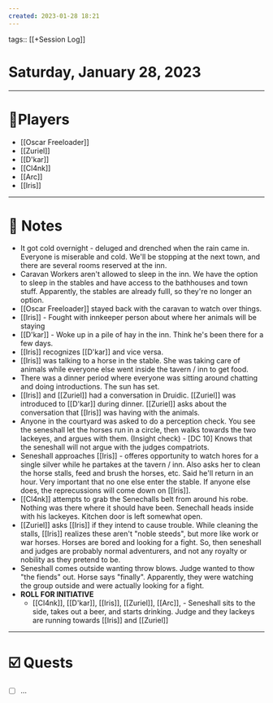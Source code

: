```yaml
---
created: 2023-01-28 18:21
---
```

tags:: [[+Session Log]]

# Saturday, January 28, 2023

---
# 🥷Players
- [[Oscar Freeloader]]
- [[Zuriel]]
- [[D'kar]]
- [[Cl4nk]]
- [[Arc]]
- [[Iris]]

---
# 📝 Notes

- It got cold overnight  - deluged and drenched when the rain came in.  Everyone is miserable and cold.   We'll be stopping at the next town, and there are several rooms reserved at the inn.
- Caravan Workers aren't allowed to sleep in the inn.  We have the option to sleep in the stables and have access to the bathhouses and town stuff.  Apparently, the stables are already fulll, so they're no longer an option.
- [[Oscar Freeloader]] stayed back with the caravan to watch over things.
- [[Iris]] - Fought with innkeeper person about where her animals will be staying
- [[D'kar]] - Woke up in a pile of hay in the inn.  Think he's been there for a few days.
- [[Iris]] recognizes [[D'kar]] and vice versa.
- [[Iris]] was talking to a horse in the stable.  She was taking care of animals while everyone else went inside the tavern / inn to get food.
- There was a dinner period where everyone was sitting around chatting and doing introductions.  The sun has set. 
- [[Iris]] and [[Zuriel]] had a conversation in Druidic.  [[Zuriel]] was introduced to [[D'kar]] during dinner.  [[Zuriel]] asks about the conversation that [[Iris]] was having with the animals.
- Anyone in the courtyard was asked to do a perception check.  You see the seneshall let the horses run in a circle, then walks towards the two lackeyes, and argues with them.  (Insight check) - [DC 10] Knows that the seneshall will not argue with the judges compatriots.   
- Seneshall approaches [[Iris]] - offeres opportunity to watch hores for a single silver while he partakes at the tavern / inn.  Also asks her to clean the horse stalls, feed and brush the horses, etc.  Said he'll return in an hour.  Very important that no one else enter the stable.  If anyone else does, the reprecussions will come down on [[Iris]].
- [[Cl4nk]] attempts to grab the Senechalls belt from around his robe.  Nothing was there where it should have been. Senechall heads inside with his lackeyes.  Kitchen door is left somewhat open.
- [[Zuriel]] asks [[Iris]] if they intend to cause trouble.  While cleaning the stalls, [[Iris]] realizes these aren't "noble steeds", but more like work or war horses. Horses are bored and looking for a fight.  So, then seneshall and judges are probably normal adventurers, and not any royalty or nobility as they pretend to be.
- Seneshall comes outside wanting throw blows.  Judge wanted to thow "the fiends" out.  Horse says "finally".  Apparently, they were watching the group outside and were actually looking for a fight.
- **ROLL FOR INITIATIVE**
	- [[Cl4nk]], [[D'kar]], [[Iris]], [[Zuriel]], [[Arc]], - Seneshall sits to the side, takes out a beer, and starts drinking.  Judge and they lackeys are running towards [[Iris]] and [[Zuriel]]

---
# ☑️ Quests
- [ ] ...





